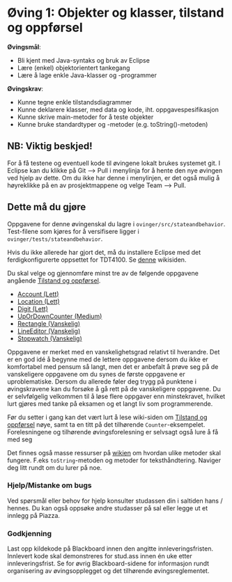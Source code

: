 

# Øving 1: Objekter og klasser, tilstand og oppførsel

__Øvingsmål__:

- Bli kjent med Java-syntaks og bruk av Eclipse
- Lære (enkel) objektorientert tankegang
- Lære å lage enkle Java-klasser og -programmer

__Øvingskrav__:

- Kunne tegne enkle tilstandsdiagrammer
- Kunne deklarere klasser, med data og kode, iht. oppgavespesifikasjon
- Kunne skrive main-metoder for å teste objekter
- Kunne bruke standardtyper og -metoder (e.g. toString()-metoden)

## NB: Viktig beskjed!

For å få testene og eventuell kode til øvingene lokalt brukes systemet git. I Eclipse kan du klikke på Git --> Pull i menylinja for å hente den nye øvingen ved hjelp av dette. Om du ikke har denne i menylinjen, er det også mulig å høyreklikke på en av prosjektmappene og velge Team --> Pull.

## Dette må du gjøre

Oppgavene for denne øvingenskal du lagre i `ovinger/src/stateandbehavior`. Test-filene som kjøres for å versifisere ligger i `ovinger/tests/stateandbehavior`.

Hvis du ikke allerede har gjort det, må du installere Eclipse med det ferdigkonfigurerte oppsettet for TDT4100. Se [denne](https://www.ntnu.no/wiki/display/tdt4100/Installasjon+av+Eclipse) wikisiden. 

Du skal velge og gjennomføre minst tre av de følgende oppgavene angående [Tilstand og oppførsel](https://www.ntnu.no/wiki/pages/viewpage.action?pageId=65937373).

- [Account (Lett)](./Account.md)
- [Location (Lett)](./Location.md)
- [Digit (Lett)](./Digit.md)
- [UpOrDownCounter (Medium)](./UpOrDownCounter.md)
- [Rectangle (Vanskelig)](Rectangle.md)
- [LineEditor (Vanskelig)](LineEditor.md)
- [Stopwatch (Vanskelig)](Stopwatch.md)

Oppgavene er merket med en vanskelighetsgrad relativt til hverandre. Det er en god idé å begynne med de lettere oppgavene dersom du ikke er komfortabel med pensum så langt, men det er anbefalt å prøve seg på de vanskeligere oppgavene om du synes de første oppgavene er uproblematiske. Dersom du allerede føler deg trygg på punktene i øvingskravene kan du forsøke å gå rett på de vanskeligere oppgavene. Du er selvfølgelig velkommen til å løse flere oppgaver enn minstekravet, hvilket lurt gjøres med tanke på eksamen og et langt liv som programmerende.

Før du setter i gang kan det vært lurt å lese wiki-siden om [Tilstand og oppførsel](https://www.ntnu.no/wiki/pages/viewpage.action?pageId=65937373) nøye, samt ta en titt på det tilhørende `Counter`-eksempelet. Forelesningene og tilhørende øvingsforelesning er selvsagt også lure å få med seg

Det finnes også masse ressurser på [wikien](https://www.ntnu.no/wiki/display/tdt4100/Faginnhold) om hvordan ulike metoder skal fungere. F.eks `toString`-metoden og metoder for teksthåndtering. Naviger deg litt rundt om du lurer på noe.

### Hjelp/Mistanke om bugs
Ved spørsmål eller behov for hjelp konsulter studassen din i saltiden hans / hennes. Du kan også oppsøke andre studasser på sal eller legge ut et innlegg på Piazza.

### Godkjenning
Last opp kildekode på Blackboard innen den angitte innleveringsfristen. Innlevert kode skal demonstreres for stud.ass innen én uke etter innleveringsfrist. Se for øvrig Blackboard-sidene for informasjon rundt organisering av øvingsopplegget og det tilhørende øvingsreglementet.

